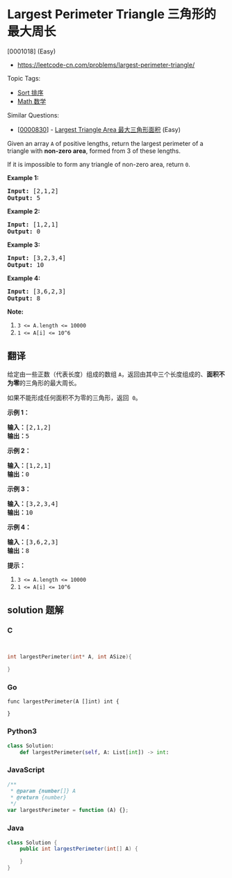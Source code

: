 # Largest Perimeter Triangle 三角形的最大周长

[0001018] (Easy)

- https://leetcode-cn.com/problems/largest-perimeter-triangle/

Topic Tags:

- [Sort 排序](https://leetcode-cn.com/tag/sort/)
- [Math 数学](https://leetcode-cn.com/tag/math/)

Similar Questions:

- [[0000830](https://leetcode-cn.com/problems/largest-triangle-area/)] - [Largest Triangle Area 最大三角形面积](./0000830.largest-triangle-area.md) (Easy)

Given an array `A` of positive lengths, return the largest perimeter of a triangle with **non-zero area**, formed from 3 of these lengths.

If it is impossible to form any triangle of non-zero area, return `0`.

**Example 1:**

<pre><strong>Input: </strong><span id="example-input-1-1">[2,1,2]</span>
<strong>Output: </strong><span id="example-output-1">5</span>
</pre>

**Example 2:**

<pre><strong>Input: </strong><span id="example-input-2-1">[1,2,1]</span>
<strong>Output: </strong><span id="example-output-2">0</span>
</pre>

**Example 3:**

<pre><strong>Input: </strong><span id="example-input-3-1">[3,2,3,4]</span>
<strong>Output: </strong><span id="example-output-3">10</span>
</pre>

**Example 4:**

<pre><strong>Input: </strong><span id="example-input-4-1">[3,6,2,3]</span>
<strong>Output: </strong><span id="example-output-4">8</span>
</pre>

**Note:**

1.  `3 <= A.length <= 10000`
2.  `1 <= A[i] <= 10^6`

## 翻译

给定由一些正数（代表长度）组成的数组 `A`，返回由其中三个长度组成的、**面积不为零**的三角形的最大周长。

如果不能形成任何面积不为零的三角形，返回  `0`。

**示例 1：**

<pre><strong>输入：</strong>[2,1,2]
<strong>输出：</strong>5
</pre>

**示例 2：**

<pre><strong>输入：</strong>[1,2,1]
<strong>输出：</strong>0
</pre>

**示例 3：**

<pre><strong>输入：</strong>[3,2,3,4]
<strong>输出：</strong>10
</pre>

**示例 4：**

<pre><strong>输入：</strong>[3,6,2,3]
<strong>输出：</strong>8
</pre>

**提示：**

1.  `3 <= A.length <= 10000`
2.  `1 <= A[i] <= 10^6`

## solution 题解

### C

```c


int largestPerimeter(int* A, int ASize){

}


```

### Go

```golang
func largestPerimeter(A []int) int {

}
```

### Python3

```python
class Solution:
    def largestPerimeter(self, A: List[int]) -> int:

```

### JavaScript

```javascript
/**
 * @param {number[]} A
 * @return {number}
 */
var largestPerimeter = function (A) {};
```

### Java

```java
class Solution {
    public int largestPerimeter(int[] A) {

    }
}
```
